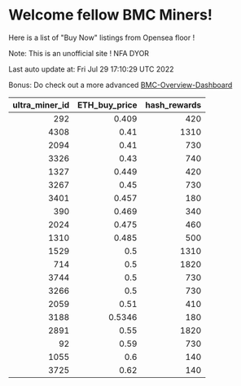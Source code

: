 # Welcome fellow BMC Miners!
Here is a list of "Buy Now" listings from Opensea floor !

Note: This is an unofficial site ! NFA DYOR

Last auto update at: Fri Jul 29 17:10:29 UTC 2022

Bonus: Do check out a more advanced [BMC-Overview-Dashboard](https://dune.com/defifunk/BMC-Overview-Dashboard)


|   ultra_miner_id |   ETH_buy_price |   hash_rewards |
|-----------------:|----------------:|---------------:|
|              292 |          0.409  |            420 |
|             4308 |          0.41   |           1310 |
|             2094 |          0.41   |            730 |
|             3326 |          0.43   |            740 |
|             1327 |          0.449  |            420 |
|             3267 |          0.45   |            730 |
|             3401 |          0.457  |            180 |
|              390 |          0.469  |            340 |
|             2024 |          0.475  |            460 |
|             1310 |          0.485  |            500 |
|             1529 |          0.5    |           1310 |
|              714 |          0.5    |           1820 |
|             3744 |          0.5    |            730 |
|             3266 |          0.5    |            730 |
|             2059 |          0.51   |            410 |
|             3188 |          0.5346 |            180 |
|             2891 |          0.55   |           1820 |
|               92 |          0.59   |            730 |
|             1055 |          0.6    |            140 |
|             3725 |          0.62   |            140 |